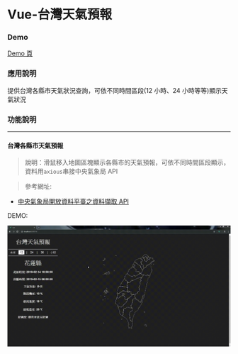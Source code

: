 # Vue-台灣天氣預報

### Demo

[Demo 頁](https://rekklesyen.github.io/TaiwanWeather/#/)

### 應用說明

提供台灣各縣市天氣狀況查詢，可依不同時間區段(12 小時、24 小時等等)顯示天氣狀況

### 功能說明

---

#### 台灣各縣市天氣預報

> 說明：滑鼠移入地圖區塊顯示各縣市的天氣預報，可依不同時間區段顯示，資料用`axious`串接中央氣象局 API

> 參考網址:

- [中央氣象局開放資料平臺之資料擷取 API](https://opendata.cwb.gov.tw/dist/opendata-swagger.html)

DEMO:

![Demo](https://github.com/RekklesYen/TaiwanWeather/blob/master/gif/demo.gif?raw=true 'Register')
